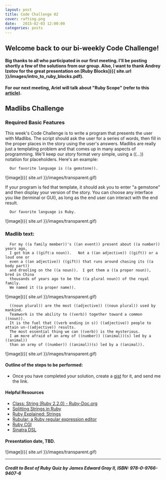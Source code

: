 ```yaml
---
layout: post
title: Code Challenge 02
cover: rafting.png
date:   2015-02-03 12:00:00
categories: posts
---
```


## Welcome back to our bi-weekly Code Challenge!

#### Big thanks to all who participated in our first meeting. I'll be posting shortly a few of the solutions from our group. Also, I want to thank Andrey Izotov for the great presentation on [Ruby Blocks]({{ site.url }}/images/intro_to_ruby_blocks.pdf).

#### For our next meeting, Ariel will talk about "Ruby Scope" (refer to this [article](https://thenewcircle.com/static/bookshelf/ruby_tutorial/scope.html)).

## Madlibs Challenge
### Required Basic Features

This week's Code Challenge is to write a program that presents the user with Madlibs. The script should ask the user for a series of words, then fill in the proper places in the story using the user's answers. Madlibs are really just a templating problem and that comes up in many aspects of programming. We'll keep our story format very simple, using a ((...)) notation for placeholders. Here's an example:

```
  Our favorite language is ((a gemstone)).
```
![image]({{ site.url }}/images/transparent.gif)

If your program is fed that template, it should ask you to enter "a gemstone" and then display your version of the story. You can choose any interface you like (terminal or GUI), as long as the end user can interact with the end result. 

```
  Our favorite language is Ruby.
```
![image]({{ site.url }}/images/transparent.gif)

### Madlib text:


``` text
  For my ((a family member))'s ((an event)) present about ((a number)) years ago,
  I got him a ((gift:a noun)).   Not a ((an adjective)) ((gift)) or a loud one or
  even a ((an adjective)) ((gift)) that runs around chasing its ((a body part))
  and drooling on the ((a noun)).  I got them a ((a proper noun)), bred in China
  thousands of years ago to be the ((a plural noun)) of the royal family.  
  We named it ((a proper name)).
```

![image]({{ site.url }}/images/transparent.gif)

``` text
  ((noun plural)) are the most ((adjective)) ((noun plural)) used by mankind.
  Teamwork is the ability to ((verb)) together toward a common ((noun)). 
  It is the fuel that ((verb ending in s)) ((adjective)) people to attain un-((adjective)) results.
  The most essential thing we can ((verb)) is the mysterious.
  I am more afraid of an army of ((number)) ((animal))(s) led by a ((animal)) 
  than an army of ((number)) ((animal))(s) led by a ((animal)).
```

![image]({{ site.url }}/images/transparent.gif)

#### Outline of the steps to be performed:
* Once you have completed your solution, create a [gist](https://help.github.com/articles/creating-gists/) for it, and send me the link.

#### Helpful Resources

* [Class: String (Ruby 2.2.0) - Ruby-Doc.org](http://www.ruby-doc.org/core-2.2.0/String.html)
* [Splitting Strings in Ruby](http://ruby.about.com/od/strings/a/Splitting-Strings.htm)
* [Ruby Explained: Strings](http://www.eriktrautman.com/posts/ruby-explained-strings)
* [Rubular: a Ruby regular expression editor](http://rubular.com/)
* [Ruby CGI](http://www.ruby-doc.org/stdlib-2.2.0/libdoc/cgi/rdoc/CGI.html)
* [Sinatra DSL](http://www.sinatrarb.com/)

#### Presentation date, TBD.

![image]({{ site.url }}/images/transparent.gif)

* * *

##### _Credit to Best of Ruby Quiz by James Edward Gray II, ISBN: 978-0-9766-9407-6_
